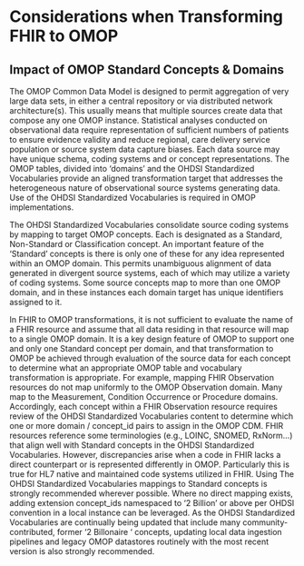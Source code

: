 # Considerations when Transforming FHIR to OMOP

## Impact of OMOP Standard Concepts & Domains
The OMOP Common Data Model is designed to permit aggregation of very large data sets, in either a central repository or via distributed network architecture(s). This usually means that multiple sources create data that compose any one OMOP instance.  Statistical analyses conducted on observational data require representation of sufficient numbers of patients to ensure evidence validity and reduce regional, care delivery service population or source system data capture biases.  Each data source may have unique schema, coding systems and or concept representations. The OMOP tables, divided into ‘domains’ and the OHDSI Standardized Vocabularies provide an aligned transformation target that addresses the heterogeneous nature of observational source systems generating data. Use of the OHDSI Standardized Vocabularies is required in OMOP implementations.

The OHDSI Standardized Vocabularies consolidate source coding systems by mapping to target OMOP concepts.  Each is designated as a Standard, Non-Standard or Classification concept. An important feature of the ‘Standard’ concepts is there is only one of these for any idea represented within an OMOP domain.  This permits unambiguous alignment of data generated in divergent source systems, each of which may utilize a variety of coding systems. Some source concepts map to more than one OMOP domain, and in these instances each domain target has unique identifiers assigned to it.  

In FHIR to OMOP transformations, it is not sufficient to evaluate the name of a FHIR resource and assume that all data residing in that resource will map to a single OMOP domain. It is a key design feature of OMOP to support one and only one Standard concept per domain, and that transformation to OMOP be achieved through evaluation of the source data for each concept to determine what an appropriate OMOP table and vocabulary transformation is appropriate.  For example, mapping FHIR Observation resources do not map uniformly to the OMOP Observation domain. Many map to the Measurement, Condition Occurrence or Procedure domains.  Accordingly, each concept within a FHIR Observation resource requires review of the OHDSI Standardized Vocabularies content to determine which one or more domain / concept_id pairs to assign in the OMOP CDM.
FHIR resources reference some terminologies (e.g., LOINC, SNOMED, RxNorm…) that align well with Standard concepts in the OHDSI Standardized Vocabularies. However, discrepancies arise when a code in FHIR lacks a direct counterpart or is represented differently in OMOP. Particularly this is true for HL7 native and maintained code systems utilized in FHIR.  Using The OHDSI Standardized Vocabularies mappings to Standard concepts is strongly recommended wherever possible.  Where no direct mapping exists, adding extension concept_ids namespaced to ‘2 Billion’ or above per OHDSI convention in a local instance can be leveraged.  As the OHDSI Standardized Vocabularies are continually being updated that include many community-contributed, former ‘2 Billonaire ‘ concepts, updating local data ingestion pipelines and legacy OMOP datastores routinely with the most recent version is also strongly recommended.
